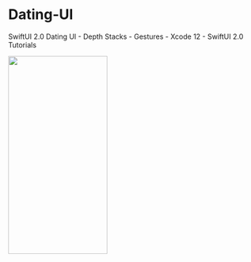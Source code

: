 # Dating-UI

SwiftUI 2.0 Dating UI - Depth Stacks - Gestures - Xcode 12 - SwiftUI 2.0 Tutorials

<img src="https://user-images.githubusercontent.com/26844387/105195673-de548080-5b60-11eb-82d9-49e1cb96d47c.png" width="200" height="400" />
